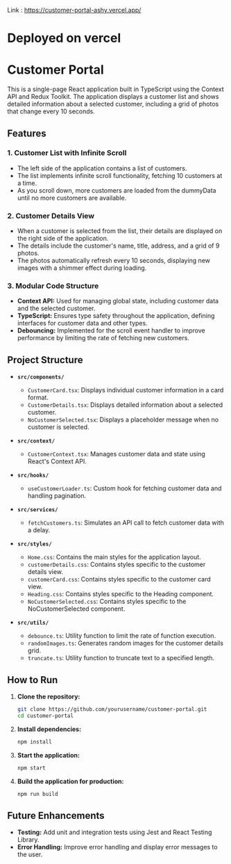 Link : https://customer-portal-ashy.vercel.app/
# Deployed on vercel
# Customer Portal

This is a single-page React application built in TypeScript using the Context API and Redux Toolkit. The application displays a customer list and shows detailed information about a selected customer, including a grid of photos that change every 10 seconds.

## Features

### 1. Customer List with Infinite Scroll
- The left side of the application contains a list of customers.
- The list implements infinite scroll functionality, fetching 10 customers at a time.
- As you scroll down, more customers are loaded from the dummyData until no more customers are available.

### 2. Customer Details View
- When a customer is selected from the list, their details are displayed on the right side of the application.
- The details include the customer's name, title, address, and a grid of 9 photos.
- The photos automatically refresh every 10 seconds, displaying new images with a shimmer effect during loading.

### 3. Modular Code Structure
- **Context API:** Used for managing global state, including customer data and the selected customer.
- **TypeScript:** Ensures type safety throughout the application, defining interfaces for customer data and other types.
- **Debouncing:** Implemented for the scroll event handler to improve performance by limiting the rate of fetching new customers.

## Project Structure

- **`src/components/`**
  - `CustomerCard.tsx`: Displays individual customer information in a card format.
  - `CustomerDetails.tsx`: Displays detailed information about a selected customer.
  - `NoCustomerSelected.tsx`: Displays a placeholder message when no customer is selected.

- **`src/context/`**
  - `CustomerContext.tsx`: Manages customer data and state using React's Context API.

- **`src/hooks/`**
  - `useCustomerLoader.ts`: Custom hook for fetching customer data and handling pagination.

- **`src/services/`**
  - `fetchCustomers.ts`: Simulates an API call to fetch customer data with a delay.

- **`src/styles/`**
  - `Home.css`: Contains the main styles for the application layout.
  - `customerDetails.css`: Contains styles specific to the customer details view.
  - `customerCard.css`: Contains styles specific to the customer card view.
  - `Heading.css`: Contains styles specific to the Heading component.
  - `NoCustomerSelected.css`: Contains styles specific to the NoCustomerSelected component.

- **`src/utils/`**
  - `debounce.ts`: Utility function to limit the rate of function execution.
  - `randomImages.ts`: Generates random images for the customer details grid.
  - `truncate.ts`: Utility function to truncate text to a specified length.

## How to Run

1. **Clone the repository:**
   ```bash
   git clone https://github.com/yourusername/customer-portal.git
   cd customer-portal
   ```

2. **Install dependencies:**
   ```bash
   npm install
   ```

3. **Start the application:**
   ```bash
   npm start
   ```

4. **Build the application for production:**
   ```bash
   npm run build
   ```

## Future Enhancements

- **Testing:** Add unit and integration tests using Jest and React Testing Library.
- **Error Handling:** Improve error handling and display error messages to the user.
